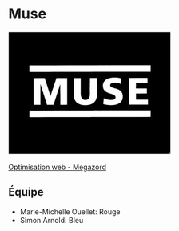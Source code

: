 # Muse

<img src="/images/muse-logo.png" alt="Logo de Muse" width="325" height="244">

[Optimisation web - Megazord](https://smnarnold.com/projets/megazord)

## Équipe
- Marie-Michelle Ouellet: Rouge
- Simon Arnold: Bleu
